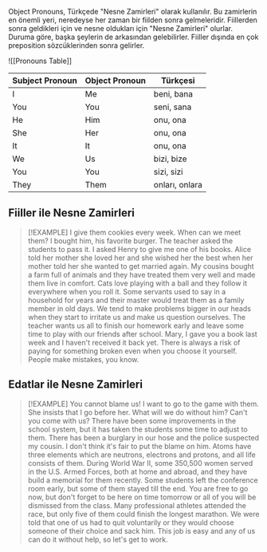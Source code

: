 Object Pronouns, Türkçede "Nesne Zamirleri" olarak kullanılır. Bu zamirlerin en önemli yeri, neredeyse her zaman bir fiilden sonra gelmeleridir. Fiillerden sonra geldikleri için ve nesne oldukları için "Nesne Zamirleri" olurlar. Duruma göre, başka şeylerin de arkasından gelebilirler. Fiiller dışında en çok preposition sözcüklerinden sonra gelirler.

![[Pronouns Table]]

| Subject Pronoun | Object Pronoun | Türkçesi       |
| --------------- | -------------- | -------------- |
| I               | Me             | beni, bana     |
| You             | You            | seni, sana     |
| He              | Him            | onu, ona       |
| She             | Her            | onu, ona       |
| It              | It             | onu, ona       |
| We              | Us             | bizi, bize     |
| You             | You            | sizi, sizi     |
| They            | Them           | onları, onlara |

## Fiiller ile Nesne Zamirleri

> [!EXAMPLE]
> I give them cookies every week.
> When can we meet them?
> I bought him, his favorite burger. 
> The teacher asked the students to pass it.
> I asked Henry to give me one of his books.
> Alice told her mother she loved her and she wished her the best when her mother told her she wanted to get married again.
> My cousins bought a farm full of animals and they have treated them very well and made them live in comfort.
> Cats love playing with a ball and they follow it everywhere when you roll it.
> Some servants used to say in a household for years and their master would treat them as a family member in old days.
> We tend to make problems bigger in our heads when they start to irritate us and make us question ourselves.
> The teacher wants us all to finish our homework early and leave some time to play with our friends after school.
> Mary, I gave you a book last week and I haven't received it back yet.
> There is always a risk of paying for something broken even when you choose it yourself. People make mistakes, you know. 

## Edatlar ile Nesne Zamirleri

> [!EXAMPLE]
> You cannot blame us!
> I want to go to the game with them.
> She insists that I go before her.
> What will we do without him?
> Can't you come with us?
> There have been some improvements in the school system, but it has taken the students some time to adjust to them.
> There has been a burglary in our hose and the police suspected my cousin. I don't think it's fair to put the blame on him.
> Atoms have three elements which are neutrons, electrons and protons, and all life consists of them.
> During World War II, some 350,500 women served in the U.S. Armed Forces, both at home and abroad, and they have build a memorial for them recently.
> Some students left the conference room early, but some of them stayed till the end.
> You are free to go now, but don't forget to be here on time tomorrow or all of you will be dismissed from the class.
> Many professional athletes attended the race, but only five of them could finish the longest marathon.
> We were told that one of us had to quit voluntarily or they would choose someone of their choice and sack him.
> This job is easy and any of us can do it without help, so let's get to work. 
